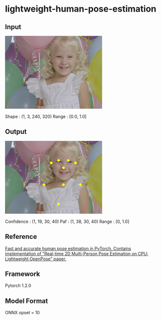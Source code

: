 # lightweight-human-pose-estimation

## Input

![Input](balloon.png)

Shape : (1, 3, 240, 320)
Range : [0.0, 1.0]

## Output

![Output](output.png)

Confidence : (1, 19, 30, 40)
Paf : (1, 38,  30, 40)
Range : [0, 1.0]

## Reference

[Fast and accurate human pose estimation in PyTorch. Contains implementation of "Real-time 2D Multi-Person Pose Estimation on CPU: Lightweight OpenPose" paper.](https://github.com/Daniil-Osokin/lightweight-human-pose-estimation.pytorch)

## Framework

Pytorch 1.2.0

## Model Format

ONNX opset = 10
